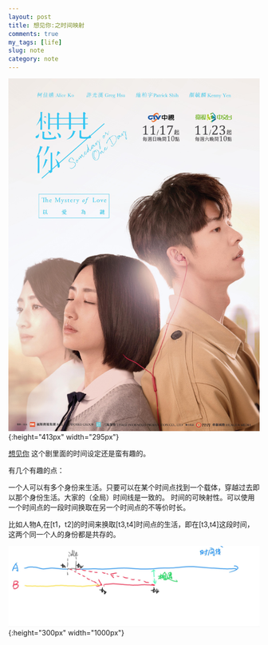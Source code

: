 ```yaml
---
layout: post
title: 想见你:之时间映射
comments: true
my_tags: [life]
slug: note
category: note
---
```



![](/images/2020-01-31-image-1.jpg){:height="413px" width="295px"}

 [想见你](https://movie.douban.com/subject/30468961/) 这个剧里面的时间设定还是蛮有趣的。


有几个有趣的点：

一个人可以有多个身份来生活。只要可以在某个时间点找到一个载体，穿越过去即以那个身份生活。大家的（全局）时间线是一致的。
时间的可映射性。可以使用一个时间点的一段时间换取在另一个时间点的不等价时长。

比如人物A,在[t1，t2]的时间来换取[t3,t4]时间点的生活，即在[t3,t4]这段时间，这两个同一个人的身份都是共存的。

![](/images/2020-01-31-image-0.jpg){:height="300px" width="1000px"}










